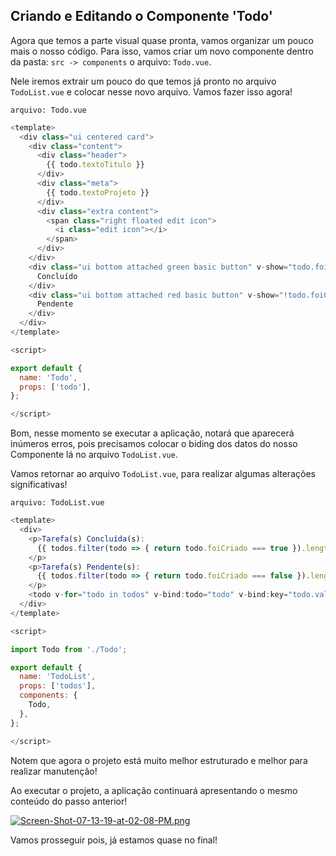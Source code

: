 ## Criando e Editando o Componente 'Todo'

Agora que temos a parte visual quase pronta, vamos organizar um pouco mais o nosso código. Para isso, vamos criar um novo componente dentro da pasta: `src -> components` o arquivo: `Todo.vue`.

Nele iremos extrair um pouco do que temos já pronto no arquivo `TodoList.vue` e colocar nesse novo arquivo. Vamos fazer isso agora!

`arquivo: Todo.vue`

```javascript
<template>
  <div class="ui centered card">
    <div class="content">
      <div class="header">
        {{ todo.textoTitulo }}
      </div>
      <div class="meta">
        {{ todo.textoProjeto }}
      </div>
      <div class="extra content">
        <span class="right floated edit icon">
          <i class="edit icon"></i>
        </span>
      </div>
    </div>
    <div class="ui bottom attached green basic button" v-show="todo.foiCriado">
      Concluído
    </div>
    <div class="ui bottom attached red basic button" v-show="!todo.foiCriado">
      Pendente
    </div>
  </div>
</template>

<script>

export default {
  name: 'Todo',
  props: ['todo'],
};

</script>
```

Bom, nesse momento se executar a aplicação, notará que aparecerá inúmeros erros, pois precisamos colocar o biding dos datos do nosso Componente lá no arquivo `TodoList.vue`. 

Vamos retornar ao arquivo `TodoList.vue`, para realizar algumas alterações significativas!

`arquivo: TodoList.vue`

```javascript
<template>
  <div>
    <p>Tarefa(s) Concluída(s):
      {{ todos.filter(todo => { return todo.foiCriado === true }).length }}
    </p>
    <p>Tarefa(s) Pendente(s):
      {{ todos.filter(todo => { return todo.foiCriado === false }).length }}
    </p>
    <todo v-for="todo in todos" v-bind:todo="todo" v-bind:key="todo.value"></todo>
  </div>
</template>

<script>

import Todo from './Todo';

export default {
  name: 'TodoList',
  props: ['todos'],
  components: {
    Todo,
  },
};

</script>
```

Notem que agora o projeto está muito melhor estruturado e melhor para realizar manutenção!

Ao executar o projeto, a aplicação continuará apresentando o mesmo conteúdo do passo anterior!

[![Screen-Shot-07-13-19-at-02-08-PM.png](https://i.postimg.cc/T1CRcWhb/Screen-Shot-07-13-19-at-02-08-PM.png)](https://postimg.cc/p55bWrfV)

Vamos prosseguir pois, já estamos quase no final!